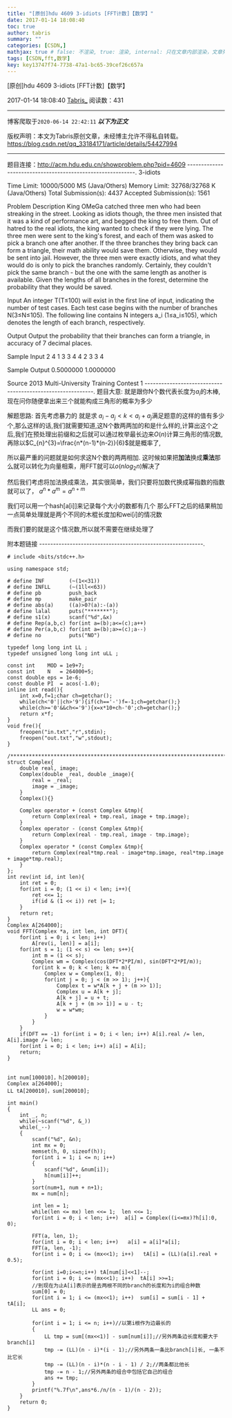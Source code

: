 ```yaml
---
title: "[原创]hdu 4609 3-idiots [FFT计数]【数学】"
date: 2017-01-14 18:08:40
toc: true
author: tabris
summary: ""
categories: [CSDN,]
mathjax: true # false: 不渲染, true: 渲染, internal: 只在文章内部渲染，文章列表中不渲染
tags: [CSDN,fft,数学]
key: key13747f74-7738-47a1-bc65-39cef26c657a
---
```


[原创]hdu 4609 3-idiots [FFT计数]【数学】

2017-01-14 18:08:40  [Tabris_](https://me.csdn.net/qq_33184171) 阅读数：431

---

博客爬取于`2020-06-14 22:42:11`
***以下为正文***

版权声明：本文为Tabris原创文章，未经博主允许不得私自转载。
https://blog.csdn.net/qq_33184171/article/details/54427994

<!-- more -->

---

题目连接：http://acm.hdu.edu.cn/showproblem.php?pid=4609
-----------------------------------------------------------.
3-idiots

Time Limit: 10000/5000 MS (Java/Others)    Memory Limit: 32768/32768 K (Java/Others)
Total Submission(s): 4437    Accepted Submission(s): 1561


Problem Description
King OMeGa catched three men who had been streaking in the street. Looking as idiots though, the three men insisted that it was a kind of performance art, and begged the king to free them. Out of hatred to the real idiots, the king wanted to check if they were lying. The three men were sent to the king's forest, and each of them was asked to pick a branch one after another. If the three branches they bring back can form a triangle, their math ability would save them. Otherwise, they would be sent into jail.
However, the three men were exactly idiots, and what they would do is only to pick the branches randomly. Certainly, they couldn't pick the same branch - but the one with the same length as another is available. Given the lengths of all branches in the forest, determine the probability that they would be saved.


Input
An integer T(T≤100) will exist in the first line of input, indicating the number of test cases.
Each test case begins with the number of branches N(3≤N≤105).
The following line contains N integers a_i (1≤a_i≤105), which denotes the length of each branch, respectively.


Output
Output the probability that their branches can form a triangle, in accuracy of 7 decimal places.


Sample Input
2
4
1 3 3 4
4
2 3 3 4


Sample Output
0.5000000
1.0000000


Source
2013 Multi-University Training Contest 1
-----------------------------------------------------------.
题目大意:
就是跟你N个数代表长度为$a_i$的木棒,现在问你随便拿出来三个就能构成三角形的概率为多少

解题思路:
首先考虑暴力的
就是求 $a_i-a_j<k <a_i+a_j$满足题意的这样的值有多少个,那么这样的话,我们就需要知道,这N个数两两加的和是什么样的,计算出这个之后,我们在预处理出前缀和之后就可以通过枚举最长边来$O(n)$计算三角形的情况数,再除以$C_{n}^{3}=\frac{n*(n-1)*(n-2)}{6}$就是概率了,

所以最严重的问题就是如何求这N个数的两两相加.
这时候如果把**加法**换成**乘法**那么就可以转化为向量相乘，用FFT就可以$o(nlog_2n)$解决了

然后我们考虑将加法换成乘法，其实很简单，我们只要将加数代换成幂指数的指数就可以了，
$a^n*a^m=a^{n+m}$

我们可以用一个hash[a[i]]来记录每个大小的数都有几个
那么FFT之后的结果稍加一点简单处理就是两个不同的木棍长度加和wei$[i]$的情况数

而我们要的就是这个情况数,所以就不需要在继续处理了

附本题链接
-----------------------------------------------------------.
```
# include <bits/stdc++.h>

using namespace std;

# define INF        (~(1<<31))
# define INFLL      (~(1ll<<63))
# define pb         push_back
# define mp         make_pair
# define abs(a)     ((a)>0?(a):-(a))
# define lalal      puts("*******");
# define s1(x)      scanf("%d",&x)
# define Rep(a,b,c) for(int a=(b);a<=(c);a++)
# define Per(a,b,c) for(int a=(b);a>=(c);a--)
# define no         puts("NO")

typedef long long int LL ;
typedef unsigned long long int uLL ;

const int    MOD = 1e9+7;
const int    N   = 264000+5;
const double eps = 1e-6;
const double PI  = acos(-1.0);
inline int read(){
    int x=0,f=1;char ch=getchar();
    while(ch<'0'||ch>'9'){if(ch=='-')f=-1;ch=getchar();}
    while(ch>='0'&&ch<='9'){x=x*10+ch-'0';ch=getchar();}
    return x*f;
}
void fre(){
    freopen("in.txt","r",stdin);
    freopen("out.txt","w",stdout);
}

/***********************************************************************/
struct Complex{
    double real, image;
    Complex(double _real, double _image){
        real = _real;
        image = _image;
    }
    Complex(){}

    Complex operator + (const Complex &tmp){
        return Complex(real + tmp.real, image + tmp.image);
    }
    Complex operator - (const Complex &tmp){
        return Complex(real - tmp.real, image - tmp.image);
    }
    Complex operator * (const Complex &tmp){
        return Complex(real*tmp.real - image*tmp.image, real*tmp.image + image*tmp.real);
    }
};
int rev(int id, int len){
    int ret = 0;
    for(int i = 0; (1 << i) < len; i++){
        ret <<= 1;
        if(id & (1 << i)) ret |= 1;
    }
    return ret;
}
Complex A[264000];
void FFT(Complex *a, int len, int DFT){
    for(int i = 0; i < len; i++)
        A[rev(i, len)] = a[i];
    for(int s = 1; (1 << s) <= len; s++){
        int m = (1 << s);
        Complex wm = Complex(cos(DFT*2*PI/m), sin(DFT*2*PI/m));
        for(int k = 0; k < len; k += m){
            Complex w = Complex(1, 0);
            for(int j = 0; j < (m >> 1); j++){
                Complex t = w*A[k + j + (m >> 1)];
                Complex u = A[k + j];
                A[k + j] = u + t;
                A[k + j + (m >> 1)] = u - t;
                w = w*wm;
            }
        }
    }
    if(DFT == -1) for(int i = 0; i < len; i++) A[i].real /= len, A[i].image /= len;
    for(int i = 0; i < len; i++) a[i] = A[i];
    return;
}


int num[100010]，h[200010];
Complex a[264000];
LL tA[200010]，sum[200010];

int main()
{
    int _, n;
    while(~scanf("%d", &_))
    while(_--)
    {
        scanf("%d", &n);
        int mx = 0;
		memset(h, 0, sizeof(h));
        for(int i = 1; i <= n; i++)
        {
            scanf("%d", &num[i]);
			h[num[i]]++;
        }
        sort(num+1, num + n+1);
        mx = num[n];

		int len = 1;
        while(len <= mx) len <<= 1;  len <<= 1;
        for(int i = 0; i < len; i++)  a[i] = Complex((i<=mx)?h[i]:0, 0);

        FFT(a, len, 1);
        for(int i = 0; i < len; i++)   a[i] = a[i]*a[i];
        FFT(a, len, -1);
        for(int i = 0; i <= (mx<<1); i++)   tA[i] = (LL)(a[i].real + 0.5);

		for(int i=0;i<=n;i++) tA[num[i]<<1]--;
        for(int i = 0; i <= (mx<<1); i++)  tA[i] >>=1;
        //到现在为止A[i]表示的是去两根不同的branch的长度和为i的组合种数
        sum[0] = 0;
        for(int i = 1; i <= (mx<<1); i++)  sum[i] = sum[i - 1] + tA[i];
        LL ans = 0;

        for(int i = 1; i <= n; i++)//以第i根作为边最长的
        {
            LL tmp = sum[(mx<<1)] - sum[num[i]];//另外两条边长度和要大于branch[i]
            tmp -= (LL)(n - i)*(i - 1);//另外两条一条比branch[i]长, 一条不比它长
            tmp -= (LL)(n - i)*(n - i - 1) / 2;//两条都比他长
            tmp -= n - 1;//另外两条的组合中包括它自己的组合
            ans += tmp;
        }
        printf("%.7f\n",ans*6./n/(n - 1)/(n - 2));
    }
    return 0;
}
```
